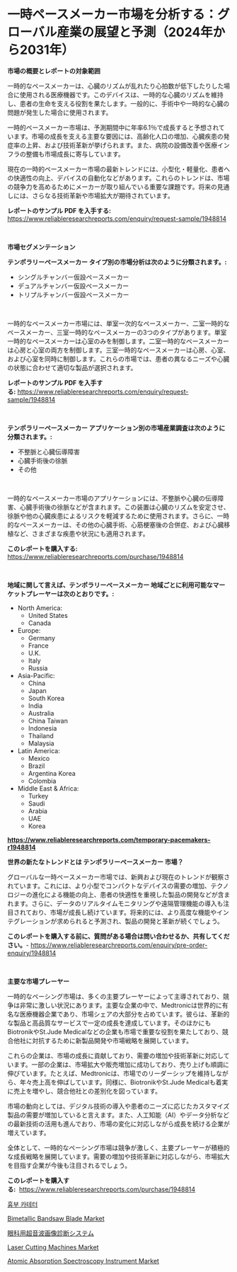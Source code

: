 <p><h1>一時ペースメーカー市場を分析する：グローバル産業の展望と予測（2024年から2031年）</h1></p><p><strong>市場の概要とレポートの対象範囲</strong></p>
<p><p>一時的なペースメーカーは、心臓のリズムが乱れたり心拍数が低下したりした場合に使用される医療機器です。このデバイスは、一時的な心臓のリズムを維持し、患者の生命を支える役割を果たします。一般的に、手術中や一時的な心臓の問題が発生した場合に使用されます。</p><p>一時的ペースメーカー市場は、予測期間中に年率6.1％で成長すると予想されています。市場の成長を支える主要な要因には、高齢化人口の増加、心臓疾患の発症率の上昇、および技術革新が挙げられます。また、病院の設備改善や医療インフラの整備も市場成長に寄与しています。</p><p>現在の一時的ペースメーカー市場の最新トレンドには、小型化・軽量化、患者への快適性の向上、デバイスの自動化などがあります。これらのトレンドは、市場の競争力を高めるためにメーカーが取り組んでいる重要な課題です。将来の見通しには、さらなる技術革新や市場拡大が期待されています。</p></p>
<p><strong>レポートのサンプル PDF を入手する:</strong> <a href="https://www.reliableresearchreports.com/enquiry/request-sample/1948814">https://www.reliableresearchreports.com/enquiry/request-sample/1948814</a></p>
<p>&nbsp;</p>
<p><strong>市場セグメンテーション</strong></p>
<p><strong>テンポラリーペースメーカー タイプ別の市場分析は次のように分類されます。:</strong></p>
<p><ul><li>シングルチャンバー仮設ペースメーカー</li><li>デュアルチャンバー仮設ペースメーカー</li><li>トリプルチャンバー仮設ペースメーカー</li></ul></p>
<p>&nbsp;</p>
<p><p>一時的なペースメーカー市場には、単室一次的なペースメーカー、二室一時的なペースメーカー、三室一時的なペースメーカーの3つのタイプがあります。単室一時的なペースメーカーは心室のみを制御します。二室一時的なペースメーカーは心房と心室の両方を制御します。三室一時的なペースメーカーは心房、心室、および心室を同時に制御します。これらの市場では、患者の異なるニーズや心臓の状態に合わせて適切な製品が選択されます。</p></p>
<p><strong>レポートのサンプル PDF を入手する:</strong>&nbsp;<a href="https://www.reliableresearchreports.com/enquiry/request-sample/1948814">https://www.reliableresearchreports.com/enquiry/request-sample/1948814</a></p>
<p>&nbsp;</p>
<p><strong> テンポラリーペースメーカー アプリケーション別の市場産業調査は次のように分類されます。:</strong></p>
<p><ul><li>不整脈と心臓伝導障害</li><li>心臓手術後の徐脈</li><li>その他</li></ul></p>
<p>&nbsp;</p>
<p><p>一時的なペースメーカー市場のアプリケーションには、不整脈や心臓の伝導障害、心臓手術後の徐脈などが含まれます。この装置は心臓のリズムを安定させ、徐脈や他の心臓疾患によるリスクを軽減するために使用されます。さらに、一時的なペースメーカーは、その他の心臓手術、心筋梗塞後の合併症、および心臓移植など、さまざまな疾患や状況にも適用されます。</p></p>
<p><strong>このレポートを購入する:</strong>&nbsp; <a href="https://www.reliableresearchreports.com/purchase/1948814">https://www.reliableresearchreports.com/purchase/1948814</a></p>
<p>&nbsp;</p>
<p><strong>地域に関して言えば、テンポラリーペースメーカー 地域ごとに利用可能なマーケットプレーヤーは次のとおりです。:</strong></p>
<p><ul>
    <li>
        North America:
        <ul>
            <li>United States</li>
            <li>Canada</li>
        </ul>
    </li>
    <li>
        Europe:
        <ul>
            <li>Germany</li>
            <li>France</li>
            <li>U.K.</li>
            <li>Italy</li>
            <li>Russia</li>
        </ul>
    </li>
    <li>
        Asia-Pacific:
        <ul>
            <li>China</li>
            <li>Japan</li>
            <li>South Korea</li>
            <li>India</li>
            <li>Australia</li>
            <li>China Taiwan</li>
            <li>Indonesia</li>
            <li>Thailand</li>
            <li>Malaysia</li>
        </ul>
    </li>
    <li>
        Latin America:
        <ul>
            <li>Mexico</li>
            <li>Brazil</li>
            <li>Argentina Korea</li>
            <li>Colombia</li>
        </ul>
    </li>
    <li>
        Middle East & Africa:
        <ul>
            <li>Turkey</li>
            <li>Saudi</li>
            <li>Arabia</li>
            <li>UAE</li>
            <li>Korea</li>
        </ul>
    </li>
    </ul></p>
<p><strong><a href="https://www.reliableresearchreports.com/temporary-pacemakers-r1948814">https://www.reliableresearchreports.com/temporary-pacemakers-r1948814</a></strong>&nbsp;</p>
<p><strong>世界の新たなトレンドとは テンポラリーペースメーカー 市場？</strong></p>
<p><p>グローバルな一時ペースメーカー市場では、新興および現在のトレンドが観察されています。これには、より小型でコンパクトなデバイスの需要の増加、テクノロジーの進化による機能の向上、患者の快適性を重視した製品の開発などが含まれます。さらに、データのリアルタイムモニタリングや遠隔管理機能の導入も注目されており、市場が成長し続けています。将来的には、より高度な機能やインテグレーションが求められると予測され、製品の開発と革新が続くでしょう。</p></p>
<p><strong>このレポートを購入する前に、質問がある場合は問い合わせるか、共有してください。</strong>- <a href="https://www.reliableresearchreports.com/enquiry/pre-order-enquiry/1948814">https://www.reliableresearchreports.com/enquiry/pre-order-enquiry/1948814</a></p>
<p>&nbsp;</p>
<p><strong>主要な市場プレーヤー</strong></p>
<p><p>一時的なペーシング市場は、多くの主要プレーヤーによって主導されており、競争は非常に激しい状況にあります。主要な企業の中で、Medtronicは世界的に有名な医療機器企業であり、市場シェアの大部分を占めています。彼らは、革新的な製品と高品質なサービスで一定の成長を達成しています。そのほかにもBiotronikやSt.Jude Medicalなどの企業も市場で重要な役割を果たしており、競合他社に対抗するために新製品開発や市場戦略を展開しています。</p><p>これらの企業は、市場の成長に貢献しており、需要の増加や技術革新に対応しています。一部の企業は、市場拡大や販売増加に成功しており、売り上げも順調に伸びています。たとえば、Medtronicは、市場でのリーダーシップを維持しながら、年々売上高を伸ばしています。同様に、BiotronikやSt.Jude Medicalも着実に売上を増やし、競合他社との差別化を図っています。</p><p>市場の動向としては、デジタル技術の導入や患者のニーズに応じたカスタマイズ製品の需要が増加していると言えます。また、人工知能（AI）やデータ分析などの最新技術の活用も進んでおり、市場の変化に対応しながら成長を続ける企業が増えています。</p><p>全体として、一時的なペーシング市場は競争が激しく、主要プレーヤーが積極的な成長戦略を展開しています。需要の増加や技術革新に対応しながら、市場拡大を目指す企業が今後も注目されるでしょう。</p></p>
<p><strong>このレポートを購入する:</strong>&nbsp;&nbsp;<a href="https://www.reliableresearchreports.com/purchase/1948814">https://www.reliableresearchreports.com/purchase/1948814</a></p>
<p><p><a href="https://github.com/Skyleitney456456/Market-Research-Report-List-1/blob/main/142750122740.md">흉부 카테터</a></p><p><a href="https://github.com/bmorecock/Market-Research-Report-List-2/blob/main/bimetallic-bandsaw-blade-market.md">Bimetallic Bandsaw Blade Market</a></p><p><a href="https://medium.com/@alicequigley2023/%E7%9C%BC%E7%A7%91%E8%B6%85%E9%9F%B3%E6%B3%A2%E7%94%BB%E5%83%8F%E8%A3%85%E7%BD%AE%E5%B8%82%E5%A0%B4%E3%83%AC%E3%83%9D%E3%83%BC%E3%83%88%E3%81%AF-%E3%81%93%E3%81%AE%E5%B8%82%E5%A0%B4%E3%81%AE%E6%9C%80%E6%96%B0%E3%81%AE%E3%83%88%E3%83%AC%E3%83%B3%E3%83%89%E3%81%A8%E6%88%90%E9%95%B7%E6%A9%9F%E4%BC%9A%E3%82%92%E6%98%8E%E3%82%89%E3%81%8B%E3%81%AB%E3%81%97%E3%81%BE%E3%81%99-a7b41cc8a3e2">眼科用超音波画像診断システム</a></p><p><a href="https://github.com/Krish2023na/Market-Research-Report-List-3/blob/main/laser-cutting-machines-market.md">Laser Cutting Machines Market</a></p><p><a href="https://view.publitas.com/reportprime-1/atomic-absorption-spectroscopy-instrument-market-exploring-market-share-market-trends-and-future-growth/">Atomic Absorption Spectroscopy Instrument Market</a></p></p>